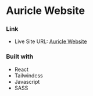 # Auricle Website

### Link

- Live Site URL: [Auricle Website](https://auricle.vercel.app)

### Built with

- React
- Tailwindcss
- Javascript
- SASS
